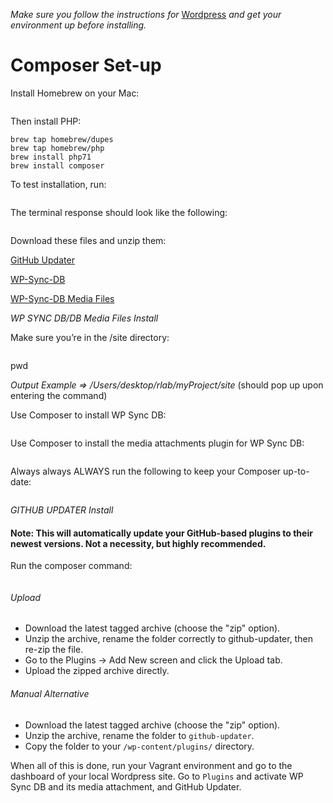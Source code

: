 *Make sure you follow the instructions for* [Wordpress](wp.md) *and get your environment up before installing.*

# Composer Set-up

Install Homebrew on your Mac:

```$ ruby -e "$(curl -fsSL https://raw.githubusercontent.com/Homebrew/install/master/install)"
```

Then install PHP:

```brew update
brew tap homebrew/dupes
brew tap homebrew/php
brew install php71
brew install composer
```
To test installation, run:
```composer -v
```
The terminal response should look like the following:
```Composer version 1.1.2 2016-05-31 19:48:11 <or whatever the latest version is - you'll have to scroll upward to find it>
```

Download these files and unzip them:

[GitHub Updater](https://github.com/afragen/github-updater/releases)

[WP-Sync-DB](https://github.com/wp-sync-db/wp-sync-db/releases)

[WP-Sync-DB Media Files](https://github.com/wp-sync-db/wp-sync-db-media-files)

*WP SYNC DB/DB Media Files Install*

Make sure you’re in the /site directory:

```cd ../site
```
pwd

*Output Example => /Users/desktop/rlab/myProject/site*
(should pop up upon entering the command)

Use Composer to install WP Sync DB:
```composer require wp-sync-db/wp-sync-db:dev-master@dev
```
Use Composer to install the media attachments plugin for WP Sync DB:
```composer require wp-sync-db/wp-sync-db-media-files:dev-master
```

Always always ALWAYS run the following to keep your Composer up-to-date:
```composer update
```

*GITHUB UPDATER Install*
#### Note: This will automatically update your GitHub-based plugins to their newest versions. Not a necessity, but highly recommended.

Run the composer command:
```composer require afragen/github-updater
```
###### Upload

* Download the latest tagged archive (choose the "zip" option).
* Unzip the archive, rename the folder correctly to github-updater, then re-zip the file.
* Go to the Plugins -> Add New screen and click the Upload tab.
* Upload the zipped archive directly.

###### Manual Alternative

* Download the latest tagged archive (choose the "zip" option).
* Unzip the archive, rename the folder to ```github-updater```.
* Copy the folder to your ```/wp-content/plugins/``` directory.

When all of this is done, run your Vagrant environment and go to the dashboard of your local Wordpress site. Go to ```Plugins``` and activate WP Sync DB and its media attachment, and GitHub Updater.
